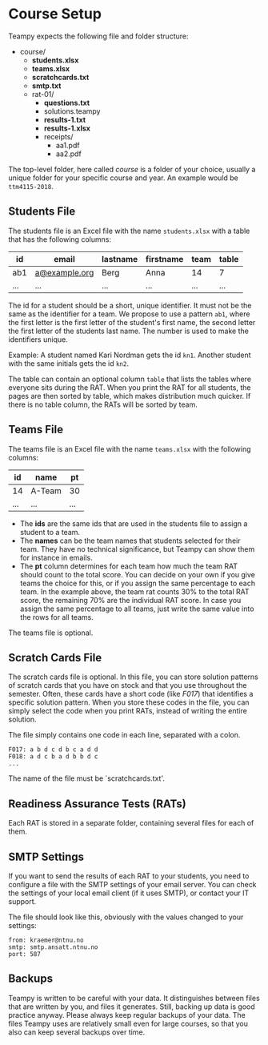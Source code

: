 ---
---

# Course Setup

Teampy expects the following file and folder structure:

- course/
    - **students.xlsx**
    - **teams.xlsx**
    - **scratchcards.txt**
    - **smtp.txt**
    - rat-01/
        - **questions.txt**
        - solutions.teampy
        - **results-1.txt**
        - **results-1.xlsx**
        - receipts/
            - aa1.pdf
            - aa2.pdf


The top-level folder, here called *course* is a folder of your choice,
usually a unique folder for your specific course and year.
An example would be `ttm4115-2018`.

## Students File

The students file is an Excel file with the name `students.xlsx` with a table that has the following columns:

|  id | email | lastname | firstname | team | table |
| --- | ----- | -------- | --------- | ---- | ----- |
| ab1 | a@example.org | Berg | Anna  | 14   |     7 |
| ... | ...   | ...      | ...       | ...  | ...   |

The id for a student should be a short, unique identifier.
It must not be the same as the identifier for a team.
We propose to use a pattern `ab1`, where the first letter is the first letter
of the student's first name, the second letter the first letter of the students last name.
The number is used to make the identifiers unique.

Example: A student named Kari Nordman gets the id `kn1`. Another student with the
same initials gets the id `kn2`.

The table can contain an optional column `table` that lists the tables where everyone sits
during the RAT. When you print the RAT for all students, the pages are then sorted by table, 
which makes distribution much quicker. If there is no table column, the RATs will be sorted by team.


## Teams File

The teams file is an Excel file with the name `teams.xlsx` with the following columns:

|  id | name   |  pt | 
| --- | ------ | --- | 
|  14 | A-Team |  30 | 
| ... |  ...   | ... | 

- The **ids** are the same ids that are used in the students file to assign a student to a team.
- The **names** can be the team names that students selected for their team. They have no technical significance, but Teampy can show them for instance in emails. 
- The **pt** column determines for each team how much the team RAT should count to the total score. You can decide on your own if you give teams the choice for this, or if you assign the same percentage to each team. In the example above, the team rat counts 30% to the total RAT score, the remaining 70% are the individual RAT score. In case you assign the same percentage to all teams, just write 
the same value into the rows for all teams.

The teams file is optional.

## Scratch Cards File

The scratch cards file is optional. In this file, you can store solution patterns
of scratch cards that you have on stock and that you use throughout the semester.
Often, these cards have a short code (like *F017*) that identifies a specific solution pattern.
When you store these codes in the file, you can simply select the code when you print
RATs, instead of writing the entire solution.

The file simply contains one code in each line, separated with a colon.

    F017: a b d c d b c a d d
    F018: a d c b a d b b d c
    ...

The name of the file must be `scratchcards.txt'.

## Readiness Assurance Tests (RATs)

Each RAT is stored in a separate folder, containing several files for each of them. 


## SMTP Settings

If you want to send the results of each RAT to your students, you need to configure 
a file with the SMTP settings of your email server. 
You can check the settings of your local email client (if it uses SMTP), or contact your IT support.

The file should look like this, obviously with the values changed to your settings:

    from: kraemer@ntnu.no
    smtp: smtp.ansatt.ntnu.no
    port: 587


## Backups

Teampy is written to be careful with your data. It distinguishes between files that are written by you, and files it generates. Still, backing up data is good practice anyway. 
Please always keep regular backups of your data. The files Teampy uses are relatively small even for large courses, so that you also can keep several backups over time.
